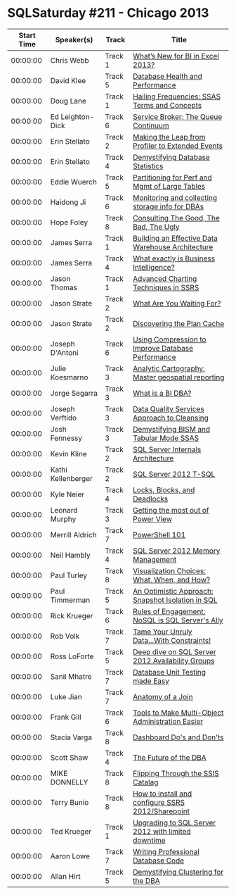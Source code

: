 # SQLSaturday #211 - Chicago 2013
Start Time|Speaker(s)|Track|Title
---|---|---|---
00:00:00|Chris Webb|Track 1|[What’s New for BI in Excel 2013?](11472.md)
00:00:00|David Klee|Track 5|[Database Health and Performance](12565.md)
00:00:00|Doug Lane|Track 1|[Hailing Frequencies: SSAS Terms and Concepts](13382.md)
00:00:00|Ed Leighton-Dick|Track 6|[Service Broker: The Queue Continuum](13660.md)
00:00:00|Erin Stellato|Track 2|[Making the Leap from Profiler to Extended Events](13940.md)
00:00:00|Erin Stellato|Track 4|[Demystifying Database Statistics](13941.md)
00:00:00|Eddie Wuerch|Track 5|[Partitioning for Perf and Mgmt of Large Tables](14099.md)
00:00:00|Haidong Ji|Track 6|[Monitoring and collecting storage info for DBAs](14924.md)
00:00:00|Hope Foley|Track 8 |[Consulting The Good, The Bad, The Ugly](15005.md)
00:00:00|James Serra|Track 1|[Building an Effective Data Warehouse Architecture](15565.md)
00:00:00|James Serra|Track 4|[What exactly is Business Intelligence?](15568.md)
00:00:00|Jason Thomas|Track 1|[Advanced Charting Techniques in SSRS](15889.md)
00:00:00|Jason Strate|Track 2|[What Are You Waiting For?](15951.md)
00:00:00|Jason Strate|Track 2|[Discovering the Plan Cache](15953.md)
00:00:00|Joseph D'Antoni|Track 6|[Using Compression to Improve Database Performance](16217.md)
00:00:00|Julie Koesmarno|Track 3|[Analytic Cartography: Master geospatial reporting](16914.md)
00:00:00|Jorge Segarra|Track 3|[What is a BI DBA?](17410.md)
00:00:00|Joseph Verftido|Track 3|[Data Quality Services Approach to Cleansing](17488.md)
00:00:00|Josh Fennessy|Track 3|[Demystifying BISM and Tabular Mode SSAS](17518.md)
00:00:00|Kevin Kline|Track 2|[SQL Server Internals  Architecture](18215.md)
00:00:00|Kathi Kellenberger|Track 2|[SQL Server 2012 T-SQL](18424.md)
00:00:00|Kyle Neier|Track 4|[Locks, Blocks, and Deadlocks](18911.md)
00:00:00|Leonard Murphy|Track 3|[Getting the most out of Power View](19131.md)
00:00:00|Merrill Aldrich|Track 7|[PowerShell 101](20058.md)
00:00:00|Neil Hambly|Track 4|[SQL Server 2012 Memory Management](21355.md)
00:00:00|Paul Turley|Track 8 |[Visualization Choices: What, When, and How?](21829.md)
00:00:00|Paul Timmerman|Track 5|[An Optimistic Approach: Snapshot Isolation in SQL ](22388.md)
00:00:00|Rick Krueger|Track 6|[Rules of Engagement: NoSQL is SQL Server's Ally](22994.md)
00:00:00|Rob Volk|Track 7|[Tame Your Unruly Data...With Constraints!](23272.md)
00:00:00|Ross LoForte|Track 5|[Deep dive on SQL Server 2012 Availability Groups](23451.md)
00:00:00|Sanil Mhatre|Track 7|[Database Unit Testing made Easy](23942.md)
00:00:00|Luke Jian|Track 7|[Anatomy of a Join](24308.md)
00:00:00|Frank Gill|Track 6|[Tools to Make Multi-Object Administration Easier](24583.md)
00:00:00|Stacia Varga|Track 8 |[Dashboard Do's and Don'ts](24675.md)
00:00:00|Scott Shaw|Track 4|[The Future of the DBA](24838.md)
00:00:00|MIKE DONNELLY|Track 8 |[Flipping Through the SSIS Catalag](24979.md)
00:00:00|Terry Bunio|Track 8 |[How to install and configure SSRS 2012/Sharepoint](26027.md)
00:00:00|Ted Krueger|Track 1|[Upgrading to SQL Server 2012 with limited downtime](26087.md)
00:00:00|Aaron Lowe|Track 7|[Writing Professional Database Code](8891.md)
00:00:00|Allan Hirt|Track 5|[Demystifying Clustering for the DBA](9254.md)
